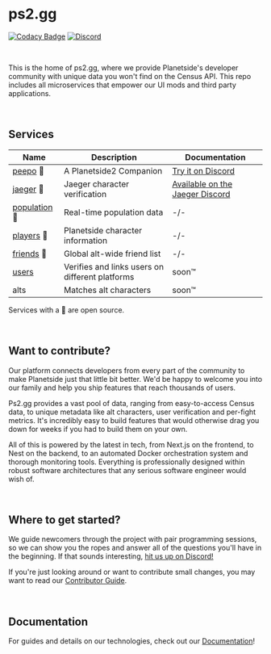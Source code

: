 # ps2.gg

[![Codacy Badge](https://app.codacy.com/project/badge/Grade/49991ab701ef4eb0a0a29f947ac4a1fc)](https://app.codacy.com/gh/ps2gg/ps2.gg/dashboard?utm_source=gh&utm_medium=referral&utm_content=&utm_campaign=Badge_grade)
[![Discord](https://img.shields.io/discord/1090392395427885198.svg?logo=discord)](https://discord.gg/8MvTaUQM2E)

<br>

This is the home of ps2.gg, where we provide Planetside's developer community with unique data you won't find on the Census API.
This repo includes all microservices that empower our UI mods and third party applications.

<br>

## Services

| Name                                   | Description                                     | Documentation                                                    |
| -------------------------------------- | ----------------------------------------------- | ---------------------------------------------------------------- |
| [peepo](/services/peepo/) 🔹           | A Planetside2 Companion                         | [Try it on Discord](https://discord.gg/vVa7gDK7Ky)               |
| [jaeger](/services/jaeger/) 🔹         | Jaeger character verification                   | [Available on the Jaeger Discord](https://discord.gg/v6reuCe6QW) |
| [population](/services/population/) 🔹 | Real-time population data                       | -/-                                                              |
| [players](/services/players/) 🔹       | Planetside character information                | -/-                                                              |
| [friends](/services/players/) 🔹       | Global alt-wide friend list                     | -/-                                                              |
| [users](/services/users/)              | Verifies and links users on different platforms | soon™                                                            |
| alts                                   | Matches alt characters                          | soon™                                                            |

Services with a 🔹 are open source.

<br>

## Want to contribute?

Our platform connects developers from every part of the community to make Planetside just that little bit better. We'd be happy to welcome you into our family and help you ship features that reach thousands of users.

Ps2.gg provides a vast pool of data, ranging from easy-to-access Census data, to unique metadata like alt characters, user verification and per-fight metrics. It's incredibly easy to build features that would otherwise drag you down for weeks if you had to build them on your own.

All of this is powered by the latest in tech, from Next.js on the frontend, to Nest on the backend, to an automated Docker orchestration system and thorough monitoring tools. Everything is professionally designed within robust software architectures that any serious software engineer would wish of.

<br>

## Where to get started?

We guide newcomers through the project with pair programming sessions, so we can show you the ropes and answer all of the questions you'll have in the beginning. If that sounds interesting, [hit us up on Discord!](https://discord.gg/8MvTaUQM2E)

If you're just looking around or want to contribute small changes, you may want to read our [Contributor Guide](/.github/CONTRIBUTING.md).

<br>

## Documentation

For guides and details on our technologies, check out our [Documentation](/docs/README.md)!
